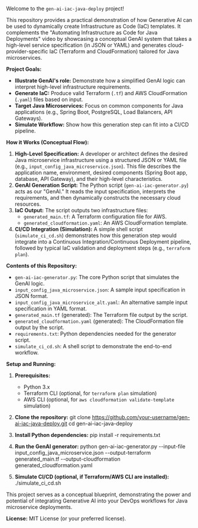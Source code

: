 Welcome to the `gen-ai-iac-java-deploy` project!

This repository provides a practical demonstration of how Generative AI can be used to dynamically create Infrastructure as Code (IaC) templates. It complements the "Automating Infrastructure as Code for Java Deployments" video by showcasing a conceptual GenAI system that takes a high-level service specification (in JSON or YAML) and generates cloud-provider-specific IaC (Terraform and CloudFormation) tailored for Java microservices.

**Project Goals:**

*   **Illustrate GenAI's role:** Demonstrate how a simplified GenAI logic can interpret high-level infrastructure requirements.
*   **Generate IaC:** Produce valid Terraform (`.tf`) and AWS CloudFormation (`.yaml`) files based on input.
*   **Target Java Microservices:** Focus on common components for Java applications (e.g., Spring Boot, PostgreSQL, Load Balancers, API Gateways).
*   **Simulate Workflow:** Show how this generation step can fit into a CI/CD pipeline.

**How it Works (Conceptual Flow):**

1.  **High-Level Specification:** A developer or architect defines the desired Java microservice infrastructure using a structured JSON or YAML file (e.g., `input_config_java_microservice.json`). This file describes the application name, environment, desired components (Spring Boot app, database, API Gateway), and their high-level characteristics.
2.  **GenAI Generation Script:** The Python script (`gen-ai-iac-generator.py`) acts as our "GenAI." It reads the input specification, interprets the requirements, and then dynamically constructs the necessary cloud resources.
3.  **IaC Output:** The script outputs two infrastructure files:
    *   `generated_main.tf`: A Terraform configuration file for AWS.
    *   `generated_cloudformation.yaml`: An AWS CloudFormation template.
4.  **CI/CD Integration (Simulation):** A simple shell script (`simulate_ci_cd.sh`) demonstrates how this generation step would integrate into a Continuous Integration/Continuous Deployment pipeline, followed by typical IaC validation and deployment steps (e.g., `terraform plan`).

**Contents of this Repository:**

*   `gen-ai-iac-generator.py`: The core Python script that simulates the GenAI logic.
*   `input_config_java_microservice.json`: A sample input specification in JSON format.
*   `input_config_java_microservice_alt.yaml`: An alternative sample input specification in YAML format.
*   `generated_main.tf` (generated): The Terraform file output by the script.
*   `generated_cloudformation.yaml` (generated): The CloudFormation file output by the script.
*   `requirements.txt`: Python dependencies needed for the generator script.
*   `simulate_ci_cd.sh`: A shell script to demonstrate the end-to-end workflow.

**Setup and Running:**

1.  **Prerequisites:**
    *   Python 3.x
    *   Terraform CLI (optional, for `terraform plan` simulation)
    *   AWS CLI (optional, for `aws cloudformation validate-template` simulation)

2.  **Clone the repository:**
    git clone https://github.com/your-username/gen-ai-iac-java-deploy.git
    cd gen-ai-iac-java-deploy

3.  **Install Python dependencies:**
    pip install -r requirements.txt

4.  **Run the GenAI generator:**
    python gen-ai-iac-generator.py --input-file input_config_java_microservice.json --output-terraform generated_main.tf --output-cloudformation generated_cloudformation.yaml

5.  **Simulate CI/CD (optional, if Terraform/AWS CLI are installed):**
    ./simulate_ci_cd.sh

This project serves as a conceptual blueprint, demonstrating the power and potential of integrating Generative AI into your DevOps workflows for Java microservice deployments.

**License:**
MIT License (or your preferred license).